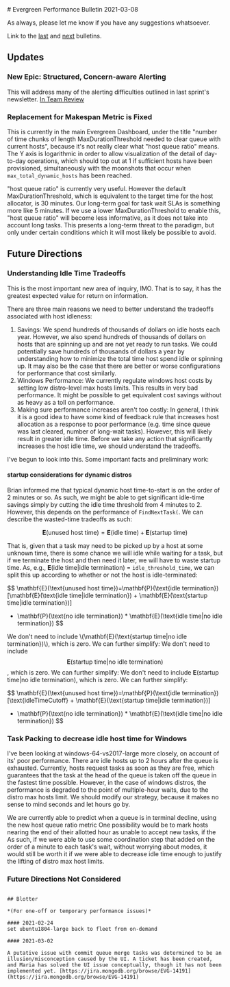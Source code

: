 <head>
<link rel="stylesheet" href="https://cdn.jsdelivr.net/npm/katex@0.13.0/dist/katex.min.css" integrity="sha384-t5CR+zwDAROtph0PXGte6ia8heboACF9R5l/DiY+WZ3P2lxNgvJkQk5n7GPvLMYw" crossorigin="anonymous">
<script defer src="https://cdn.jsdelivr.net/npm/katex@0.13.0/dist/katex.min.js" integrity="sha384-FaFLTlohFghEIZkw6VGwmf9ISTubWAVYW8tG8+w2LAIftJEULZABrF9PPFv+tVkH" crossorigin="anonymous"></script>
<script defer src="https://cdn.jsdelivr.net/npm/katex@0.13.0/dist/contrib/auto-render.min.js" integrity="sha384-bHBqxz8fokvgoJ/sc17HODNxa42TlaEhB+w8ZJXTc2nZf1VgEaFZeZvT4Mznfz0v" crossorigin="anonymous"
    onload="renderMathInElement(document.body);"></script>
</head>
# Evergreen Performance Bulletin 2021-03-08

As always, please let me know if you have any suggestions whatsoever.

Link to the [last](https://hhoke.github.io/evergreen_task_analysis/2021-03-08.html) and [next](https://hhoke.github.io/evergreen_task_analysis/2021-04-05.html) bulletins.

## Updates

### New Epic: Structured, Concern-aware Alerting

This will address many of the alerting difficulties outlined in last sprint's newsletter. [In Team Review](https://docs.google.com/document/d/1RRWS0auwTZ6PyeC43p-8QIvdE2ilJHLI5Jrqvta4TIc/edit)

### Replacement for Makespan Metric is Fixed

This is currently in the main Evergreen Dashboard, under the title "number of time chunks of length MaxDurationThreshold needed to clear queue with current hosts", because it's not really clear what "host queue ratio" means. The Y axis is logarithmic in order to allow visualization of the detail of day-to-day operations, which should top out at 1 if sufficient hosts have been provisioned, simultaneously with the moonshots that occur when `max_total_dynamic_hosts` has been reached.

"host queue ratio" is currently very useful. However the default MaxDurationThreshold, which is equivalent to the target time for the host allocator, is 30 minutes. Our long-term goal for task wait SLAs is something more like 5 minutes. If we use a lower MaxDurationThreshold to enable this, "host queue ratio" will become less informative, as it does not take into account long tasks. This presents a long-term threat to the paradigm, but only under certain conditions which it will most likely be possible to avoid.

## Future Directions

### Understanding Idle Time Tradeoffs

This is the most important new area of inquiry, IMO. That is to say, it has the greatest expected value for return on information.

There are three main reasons we need to better understand the tradeoffs associated with host idleness:

1. Savings: We spend hundreds of thousands of dollars on idle hosts each year. However, we also spend hundreds of thousands of dollars on hosts that are spinning up and are not yet ready to run tasks. We could potentially save hundreds of thousands of dollars a year by understanding how to minimize the total time host spend idle or spinning up. It may also be the case that there are better or worse configurations for performance that cost similarly.
2. Windows Performance: We currently regulate windows host costs by setting low distro-level max hosts limits. This results in very bad performance. It might be possible to get equivalent cost savings without as heavy as a toll on performance. 
3. Making sure performance increases aren't too costly: In general, I think it is a good idea to have some kind of feedback rule that increases host allocation as a response to poor performance (e.g. time since queue was last cleared, number of long-wait tasks). However, this will likely result in greater idle time. Before we take any action that significantly increases the host idle time, we should understand the tradeoffs.

I've begun to look into this. Some important facts and preliminary work:

#### startup considerations for dynamic distros

Brian informed me that typical dynamic host time-to-start is on the order of 2 minutes or so. 
As such, we might be able to get significant idle-time savings simply by cutting the idle time threshold from 4 minutes to 2.
However, this depends on the performance of `FindNextTask(`.
We can describe the wasted-time tradeoffs as such:

$$
\mathbf{E}(\text{unused host time})=\mathbf{E}(\text{idle time}) + \mathbf{E}(\text{startup time})
$$

That is, given that a task may need to be picked up by a host at some unknown time, there is some chance we will idle while waiting for a task, but if we terminate the host and then need it later, we will have to waste startup time.
As, e.g., __E__(idle time|idle termination) = `idle_threshold_time`, we can split this up according to whether or not the host is idle-terminated:

$$
\mathbf{E}(\text{unused host time})=\mathbf{P}(\text{idle termination})[\mathbf{E}(\text{idle time|idle termination}) + \mathbf{E}(\text{startup time|idle termination})] 
+ \mathbf{P}(\text{no idle termination}) * \mathbf{E}(\text{idle time|no idle termination}) 
$$


We don't need to include \\(\mathbf{E}(\text{startup time|no idle termination})\\), which is zero. We can further simplify:
We don't need to include $$\mathbf{E}(\text{startup time|no idle termination})$$, which is zero. We can further simplify:
We don't need to include $\mathbf{E}(\text{startup time|no idle termination})$, which is zero. We can further simplify:

$$
\mathbf{E}(\text{unused host time})=\mathbf{P}(\text{idle termination})[\text{idleTimeCutoff} + \mathbf{E}(\text{startup time|idle termination})] 
+ \mathbf{P}(\text{no idle termination}) * \mathbf{E}(\text{idle time|no idle termination}) 
$$

### Task Packing to decrease idle host time for Windows

I've been looking at windows-64-vs2017-large more closely, on account of its' poor performance.
There are idle hosts up to 2 hours after the queue is exhausted.
Currently, hosts request tasks as soon as they are free, which guarantees that the task at the head of the queue is taken off the queue in the fastest time possible.
However, in the case of windows distros, the performance is degraded to the point of multiple-hour waits, due to the distro max hosts limit.
We should modify our strategy, because it makes no sense to mind seconds and let hours go by.

We are currently able to predict when a queue is in terminal decline, using the new host queue ratio metric
One possibility would be to mark hosts nearing the end of their allotted hour as unable to accept new tasks, if the 
As such, if we were able to use some coordination step that added on the order of a minute to each task's wait, without worrying about modes, it would still be worth it if we were able to decrease idle time enough to justify the lifting of distro max host limits.


### Future Directions Not Considered

~~~

## Blotter

*(For one-off or temporary performance issues)*

#### 2021-02-24
set ubuntu1804-large back to fleet from on-demand

#### 2021-03-02

A putative issue with commit queue merge tasks was determined to be an illusion/misconception caused by the UI. A ticket has been created, and Maria has solved the UI issue conceptually, though it has not been implemented yet. [https://jira.mongodb.org/browse/EVG-14191](https://jira.mongodb.org/browse/EVG-14191)
